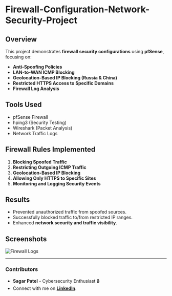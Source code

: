 # Firewall-Configuration-Network-Security-Project

## Overview
This project demonstrates **firewall security configurations** using **pfSense**, focusing on:
- **Anti-Spoofing Policies**
- **LAN-to-WAN ICMP Blocking**
- **Geolocation-Based IP Blocking (Russia & China)**
- **Restricted HTTPS Access to Specific Domains**
- **Firewall Log Analysis**

## Tools Used
- pfSense Firewall
- hping3 (Security Testing)
- Wireshark (Packet Analysis)
- Network Traffic Logs

## Firewall Rules Implemented
1. **Blocking Spoofed Traffic**
2. **Restricting Outgoing ICMP Traffic**
3. **Geolocation-Based IP Blocking**
4. **Allowing Only HTTPS to Specific Sites**
5. **Monitoring and Logging Security Events**

## Results
- Prevented unauthorized traffic from spoofed sources.
- Successfully blocked traffic to/from restricted IP ranges.
- Enhanced **network security and traffic visibility**.


## Screenshots
![Firewall Logs](screenshots/firewall_logs.png)

---
### **Contributors**
- **Sagar Patel** - Cybersecurity Enthusiast 🔒
- Connect with me on **[LinkedIn](https://linkedin.com/in/sagarpatel)**.
